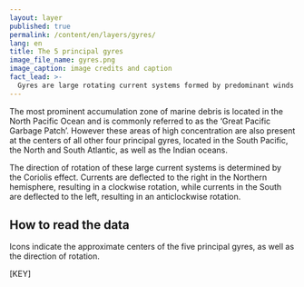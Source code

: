 ```yaml
---
layout: layer
published: true
permalink: /content/en/layers/gyres/
lang: en
title: The 5 principal gyres
image_file_name: gyres.png
image_caption: image credits and caption
fact_lead: >-
  Gyres are large rotating current systems formed by predominant winds and ocean currents. They usually feature lighter winds and currents at their centers where floating plastic is accumulated, resulting in large areas of high plastic concentration.
---
```


The most prominent accumulation zone of marine debris is located in the North Pacific Ocean and is commonly referred to as the ‘Great Pacific Garbage Patch’. However these areas of high concentration are also present at the centers of all other four principal gyres, located in the South Pacific, the North and South Atlantic, as well as the Indian oceans.

The direction of rotation of these large current systems is determined by the Coriolis effect. Currents are deflected to the right in the Northern hemisphere, resulting in a clockwise rotation, while currents in the South are deflected to the left, resulting in an anticlockwise rotation.

## How to read the data

Icons indicate the approximate centers of the five principal gyres, as well as the direction of rotation.

[KEY]
